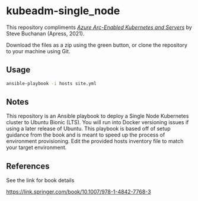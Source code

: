# kubeadm-single_node

This repository compliments [*Azure Arc-Enabled Kubernetes and Servers*](https://link.springer.com/book/10.1007/978-1-4842-7768-3) by Steve Buchanan (Apress, 2021).

Download the files as a zip using the green button, or clone the repository to your machine using Git.

## Usage
```bash
ansible-playbook -i hosts site.yml
```

## Notes

This repository is an Ansible playbook to deploy a Single Node Kubernetes cluster to Ubuntu Bionic (LTS).
You will run into Docker versioning issues if using a later release of Ubuntu.
This playbook is based off of setup guidance from the book and is meant to speed up the process of environment provisioning.
Edit the provided hosts inventory file to match your target environment.

## References

See the link for book details

https://link.springer.com/book/10.1007/978-1-4842-7768-3
